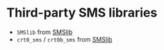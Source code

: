 # Third-party SMS libraries

-   `SMSlib` from [SMSlib](https://github.com/sverx/devkitSMS/tree/master/SMSlib)
-   `crt0_sms` / `crt0b_sms` from [SMSlib](https://github.com/sverx/devkitSMS/tree/master/crt0)
